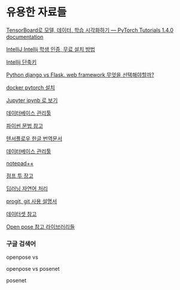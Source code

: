 # 유용한 자료들

[TensorBoard로 모델, 데이터, 학습 시각화하기 — PyTorch Tutorials 1.4.0 documentation](https://tutorials.pytorch.kr/intermediate/tensorboard_tutorial.html)


[IntelliJ Intellij 학생 인증, 무료 설치 방법](https://goddaehee.tistory.com/215)


[Intellij 단축키](https://blog.jetbrains.com/kr/2020/03/top-15-intellij-idea-shortcuts_ko/)


[Python django vs Flask. web framework 무엇을 선택해야할까?](https://wendys.tistory.com/172)

[docker pytorch 설치](https://driz2le.tistory.com/271)

[Jupyter ipynb 로 보기](https://github.com/sminAhn/jupyter/blob/master/numpy/ex01.ipynb)


[데이터베이스 관리툴](https://dbeaver.io/)

[파이썬 문법 참고](https://wikidocs.net/book/1)

[텐서플로우 한글 번역문서](https://tensorflowkorea.gitbooks.io/tensorflow-kr/content/)

[데이터베이스 관리툴](https://dbeaver.io/)

[notepad++](https://notepad-plus-plus.org/downloads/v7.8.6/)

[점프 투 장고](https://wikidocs.net/book/4223)

[딥러닝 자연어 처리](https://wikidocs.net/book/2155)

[progit, git 사용 설명서](https://git-scm.com/book/ko/v2)

[데이터셋 참고](https://www.kaggle.com/)

[Open pose 참고 라이브러리들](https://awesomeopensource.com/projects/openpose)



### 구글 검색어

openpose vs 

openpose vs posenet

posenet


